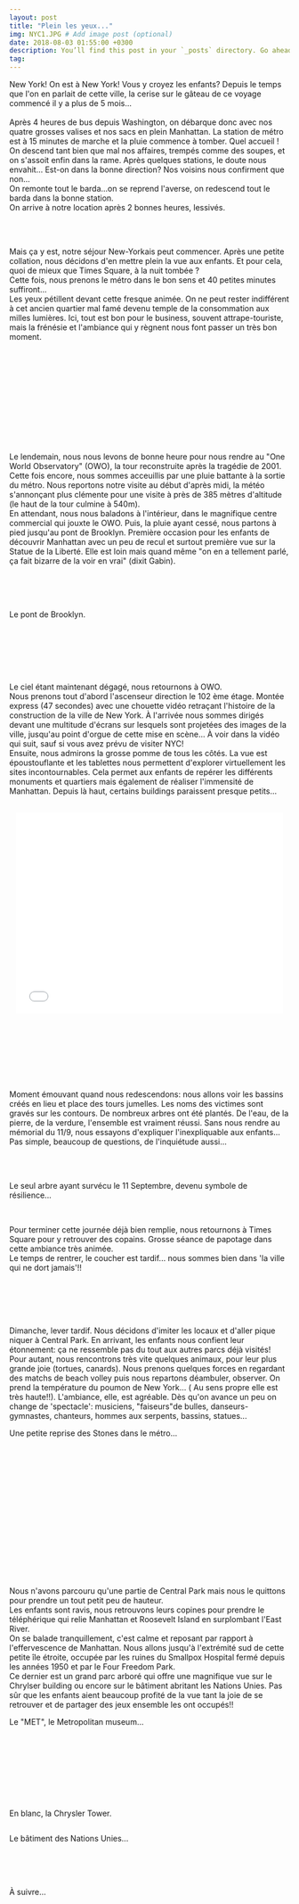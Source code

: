 ```yaml
---
layout: post
title: "Plein les yeux..."
img: NYC1.JPG # Add image post (optional)
date: 2018-08-03 01:55:00 +0300
description: You’ll find this post in your `_posts` directory. Go ahead and edit it and re-build the site to see your changes. # Add post description (optional)
tag: 
---
```

<p> 
New York! On est à New York!
Vous y croyez les enfants? Depuis le temps que l'on en parlait de cette ville, la cerise sur le gâteau de ce voyage commencé il y a plus de 5 mois...
<br/><br/>
Après 4 heures de bus depuis Washington, on débarque donc avec nos quatre grosses valises et nos sacs en plein Manhattan. La station de métro est à 15 minutes 
de marche et la pluie commence à tomber. Quel accueil !<br/>
On descend tant bien que mal nos affaires, trempés comme des soupes, et on s'assoit enfin dans la rame.
Après quelques stations, le doute nous envahit... Est-on dans la bonne direction?
Nos voisins nous confirment que non...<br/>
On remonte tout le barda...on se reprend l'averse, on redescend tout le barda dans la bonne station.<br/>
On arrive à notre location après 2 bonnes heures, lessivés.

<br/><br/>

Mais ça y est, notre séjour New-Yorkais peut commencer. Après une petite collation, nous décidons d'en mettre plein la vue aux enfants.
Et pour cela, quoi de mieux que Times Square, à la nuit tombée ?<br/>
Cette fois, nous prenons le métro dans le bon sens et 40 petites minutes suffiront...<br/>
Les yeux pétillent devant cette fresque animée.
On ne peut rester indifférent à cet ancien quartier mal famé devenu temple de la consommation aux milles lumières.
Ici, tout est bon pour le business, souvent attrape-touriste, mais la frénésie et l'ambiance qui y règnent nous font passer un très bon moment.
<br/><br/>
</p>
<img class="" src="{{site.baseurl}}/assets/img/NYC1/P1.JPG" alt=""><br/><br/><br/>
<img class="" src="{{site.baseurl}}/assets/img/NYC1/P2.JPG" alt=""><br/><br/><br/>
<img class="Rot270" src="{{site.baseurl}}/assets/img/NYC1/P3.JPG" alt="">
<img class="Rot270" src="{{site.baseurl}}/assets/img/NYC1/P4.JPG" alt="">
<img class="" src="{{site.baseurl}}/assets/img/NYC1/P5.JPG" alt=""><br/><br/><br/>
<img class="" src="{{site.baseurl}}/assets/img/NYC1/P6.JPG" alt=""><br/><br/><br/>
<p>
Le lendemain, nous nous levons de bonne heure pour nous rendre au "One World Observatory" (OWO), la tour reconstruite après la tragédie de 2001.<br/>
Cette fois encore, nous sommes acceuillis par une pluie battante à la sortie du métro. Nous reportons notre visite au début d'après midi, la météo s'annonçant 
plus clémente pour une visite à près de 385 mètres d'altitude (le haut de la tour culmine à 540m).<br/>
En attendant, nous nous baladons à l'intérieur, dans le magnifique centre commercial qui jouxte le OWO. Puis, la pluie ayant cessé, nous partons à pied 
jusqu'au pont de Brooklyn. Première occasion pour les enfants de découvrir Manhattan avec un peu de recul et surtout première vue sur la Statue de la Liberté. 
Elle est loin mais quand même "on en a tellement parlé, ça fait bizarre de la voir en vrai" (dixit Gabin).

</p>
<img class="Rot270" src="{{site.baseurl}}/assets/img/NYC1/P7.JPG" alt="">
<img class="Rot270" src="{{site.baseurl}}/assets/img/NYC1/P8.JPG" alt="">
<img class="Rot270" src="{{site.baseurl}}/assets/img/NYC1/P9.JPG" alt="">
<img class="" src="{{site.baseurl}}/assets/img/NYC1/P10.JPG" alt=""><br/><br/><br/>
<p>Le pont de Brooklyn.</p>
<img class="Rot270" src="{{site.baseurl}}/assets/img/NYC1/P13.JPG" alt="">
<img class="Rot270" src="{{site.baseurl}}/assets/img/NYC1/P14.JPG" alt="">
<img class="" src="{{site.baseurl}}/assets/img/NYC1/P15.JPG" alt=""><br/><br/><br/>
<img class="" src="{{site.baseurl}}/assets/img/NYC1/P16.JPG" alt=""><br/><br/><br/>
<p>
Le ciel étant maintenant dégagé, nous retournons à OWO.<br/>
Nous prenons tout d'abord l'ascenseur direction le 102 ème étage. Montée express (47 secondes) avec une chouette vidéo retraçant l'histoire de la construction de la ville 
de New York. À l'arrivée nous sommes dirigés devant une multitude d'écrans sur lesquels sont projetées des images de la ville, jusqu'au point d'orgue de cette mise en scène... 
À voir dans la vidéo qui suit, sauf si vous avez prévu de visiter NYC!<br/>
Ensuite, nous admirons la grosse pomme de tous les côtés. La vue est époustouflante et les tablettes nous permettent d'explorer virtuellement les sites incontournables.
Cela permet aux enfants de repérer les différents monuments et quartiers mais également de réaliser l'immensité de Manhattan. Depuis là haut, certains buildings paraissent 
presque petits...
<br/><br/>
</p>

<img class="Rot270" src="{{site.baseurl}}/assets/img/NYC1/P17.JPG" alt="">
<img class="Rot270" src="{{site.baseurl}}/assets/img/NYC1/P18.JPG" alt="">
<img class="Rot270" src="{{site.baseurl}}/assets/img/NYC1/P23.JPG" alt="">
<iframe width="480" height="360" src="{{site.baseurl}}/assets/video/NYC1.mp4?rel=0" frameborder="0"> </iframe>
<br/><br/>
<img class="" src="{{site.baseurl}}/assets/img/NYC1/P19.JPG" alt=""><br/><br/><br/>
<img class="" src="{{site.baseurl}}/assets/img/NYC1/P20.JPG" alt=""><br/><br/><br/>
<img class="" src="{{site.baseurl}}/assets/img/NYC1/P21.JPG" alt=""><br/><br/><br/>
<img class="Rot270" src="{{site.baseurl}}/assets/img/NYC1/P22.JPG" alt="">
<p>
Moment émouvant quand nous redescendons: nous allons voir les bassins créés en lieu et place des tours jumelles. Les noms des victimes sont gravés sur les contours. 
De nombreux arbres ont été plantés. De l'eau, de la pierre, de la verdure, l'ensemble est vraiment réussi. Sans nous rendre au mémorial du 11/9, nous essayons d'expliquer 
l'inexpliquable aux enfants... Pas simple, beaucoup de questions, de l'inquiétude aussi...
</p>

<img class="" src="{{site.baseurl}}/assets/img/NYC1/P11.JPG" alt=""><br/><br/><br/>
<p>Le seul arbre ayant survécu le 11 Septembre, devenu symbole de résilience...</p>
<img class="Rot270" src="{{site.baseurl}}/assets/img/NYC1/P12.JPG" alt="">
<br/><br/>
<p>
Pour terminer cette journée déjà bien remplie, nous retournons à Times Square pour y retrouver des copains. Grosse séance de papotage dans cette ambiance très animée.<br/>
Le temps de rentrer, le coucher est tardif... nous sommes bien dans 'la ville qui ne dort jamais'!!
</p>

<img class="Rot270" src="{{site.baseurl}}/assets/img/NYC1/P24.JPG" alt="">
<img class="Rot270" src="{{site.baseurl}}/assets/img/NYC1/P25.JPG" alt="">
<img class="" src="{{site.baseurl}}/assets/img/NYC1/P26.JPG" alt=""><br/><br/><br/>
<img class="Rot270" src="{{site.baseurl}}/assets/img/NYC1/P27.JPG" alt="">
<br/><br/>
<p>
Dimanche, lever tardif. Nous décidons d'imiter les locaux et d'aller pique niquer à Central Park. En arrivant, les enfants nous confient leur étonnement: 
ça ne ressemble pas du tout aux autres parcs déjà visités! <br/>
Pour autant, nous rencontrons très vite quelques animaux, pour leur plus grande joie (tortues, canards). 
Nous prenons quelques forces en regardant des matchs de beach volley puis nous repartons déambuler, observer. On prend la température du poumon de New York... 
( Au sens propre elle est très haute!!). L'ambiance, elle, est agréable. Dès qu'on avance un peu on change de 'spectacle': musiciens, "faiseurs"de bulles, 
danseurs-gymnastes, chanteurs, hommes aux serpents, bassins, statues...

</p>
<p>Une petite reprise des Stones dans le métro...</p>
<img class="Rot270" src="{{site.baseurl}}/assets/img/NYC1/P28.JPG" alt="">
<img class="Rot270" src="{{site.baseurl}}/assets/img/NYC1/P29.JPG" alt="">
<img class="Rot270" src="{{site.baseurl}}/assets/img/NYC1/P30.JPG" alt="">
<img class="" src="{{site.baseurl}}/assets/img/NYC1/P31.JPG" alt=""><br/><br/><br/>
<img class="" src="{{site.baseurl}}/assets/img/NYC1/P32.JPG" alt=""><br/><br/><br/>
<img class="" src="{{site.baseurl}}/assets/img/NYC1/P33.JPG" alt=""><br/><br/><br/>
<img class="Rot270" src="{{site.baseurl}}/assets/img/NYC1/P34.JPG" alt="">
<img class="Rot270" src="{{site.baseurl}}/assets/img/NYC1/P35.JPG" alt="">
<img class="" src="{{site.baseurl}}/assets/img/NYC1/P36.JPG" alt=""><br/><br/><br/>
<img class="" src="{{site.baseurl}}/assets/img/NYC1/P37.JPG" alt=""><br/><br/><br/>
<img class="" src="{{site.baseurl}}/assets/img/NYC1/P38.JPG" alt=""><br/><br/><br/>
<img class="Rot270" src="{{site.baseurl}}/assets/img/NYC1/P39.JPG" alt="">
<p>
Nous n'avons parcouru qu'une partie de Central Park mais nous le quittons pour prendre un tout petit peu de hauteur.<br/>
Les enfants sont ravis, nous retrouvons leurs copines pour prendre le téléphérique qui relie Manhattan et Roosevelt Island en surplombant l'East River. <br/>
On se balade tranquillement, c'est calme et reposant par rapport à l'effervescence de Manhattan. Nous allons jusqu'à l'extrémité sud de cette petite île étroite, 
occupée par les ruines du Smallpox Hospital fermé depuis les années 1950 et par le Four Freedom Park. <br/>
Ce dernier est un grand parc arboré qui offre une magnifique 
vue sur le Chrylser building ou encore sur le bâtiment abritant les Nations Unies. Pas sûr que les enfants aient beaucoup profité de la vue tant la joie de se retrouver 
et de partager des jeux ensemble les ont occupés!!
</p>
<p>Le "MET", le Metropolitan museum...</p>
<img class="Rot270" src="{{site.baseurl}}/assets/img/NYC1/P40.JPG" alt="">
<img class="" src="{{site.baseurl}}/assets/img/NYC1/P41.JPG" alt=""><br/><br/><br/>
<img class="" src="{{site.baseurl}}/assets/img/NYC1/P42.JPG" alt=""><br/><br/><br/>
<img class="" src="{{site.baseurl}}/assets/img/NYC1/P42_2.JPG" alt=""><br/><br/><br/>
<p>En blanc, la Chrysler Tower.</p>
<img class="Rot270" src="{{site.baseurl}}/assets/img/NYC1/P43.JPG" alt="">
<p>Le bâtiment des Nations Unies...</p>
<img class="" src="{{site.baseurl}}/assets/img/NYC1/P44.JPG" alt=""><br/><br/><br/>
<img class="Rot270" src="{{site.baseurl}}/assets/img/NYC1/P45.JPG" alt="">
<img class="Rot270" src="{{site.baseurl}}/assets/img/NYC1/P46.JPG" alt="">

<p>À suivre...</p>
